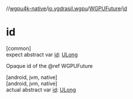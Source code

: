 //[wgpu4k-native](../../../index.md)/[io.ygdrasil.wgpu](../index.md)/[WGPUFuture](index.md)/[id](id.md)

# id

[common]\
expect abstract var [id](id.md): [ULong](https://kotlinlang.org/api/core/kotlin-stdlib/kotlin/-u-long/index.html)

Opaque id of the @ref WGPUFuture

[android, jvm, native]\
[android, jvm, native]\
actual abstract var [id](id.md): [ULong](https://kotlinlang.org/api/core/kotlin-stdlib/kotlin/-u-long/index.html)
